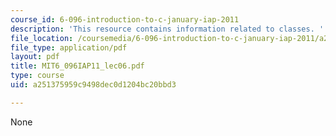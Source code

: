 ```yaml
---
course_id: 6-096-introduction-to-c-january-iap-2011
description: 'This resource contains information related to classes. '
file_location: /coursemedia/6-096-introduction-to-c-january-iap-2011/a251375959c9498dec0d1204bc20bbd3_MIT6_096IAP11_lec06.pdf
file_type: application/pdf
layout: pdf
title: MIT6_096IAP11_lec06.pdf
type: course
uid: a251375959c9498dec0d1204bc20bbd3

---
```

None